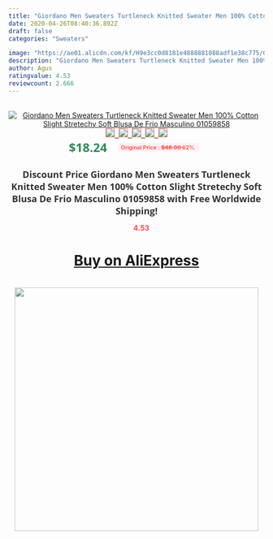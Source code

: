 ```yaml
---
title: "Giordano Men Sweaters Turtleneck Knitted Sweater Men 100% Cotton Slight Stretechy Soft Blusa De Frio Masculino 01059858"
date: 2020-04-26T08:40:36.892Z
draft: false
categories: "Sweaters"

image: "https://ae01.alicdn.com/kf/H9e3cc0d8181e4888881088adf1e38c775/Giordano-Men-Sweaters-Turtleneck-Knitted-Sweater-Men-100-Cotton-Slight-Stretechy-Soft-Blusa-De-Frio-Masculino.jpg"
description: "Giordano Men Sweaters Turtleneck Knitted Sweater Men 100% Cotton Slight Stretechy Soft Blusa De Frio Masculino 01059858"
author: Agus
ratingvalue: 4.53
reviewcount: 2.666
---
```

<br>
<div style="text-align: center;">
<a href="https://s.click.aliexpress.com/e/_APKOQD" target="_blank" rel="nofollow noopener noreferrer"><img alt="Giordano Men Sweaters Turtleneck Knitted Sweater Men 100% Cotton Slight Stretechy Soft Blusa De Frio Masculino 01059858" class="magnifier-image" src="https://ae01.alicdn.com/kf/H9e3cc0d8181e4888881088adf1e38c775/Giordano-Men-Sweaters-Turtleneck-Knitted-Sweater-Men-100-Cotton-Slight-Stretechy-Soft-Blusa-De-Frio-Masculino.jpg_640x640.jpg">
<br>
<img style="border:1px solid salmon" src="https://ae01.alicdn.com/kf/H9e3cc0d8181e4888881088adf1e38c775/Giordano-Men-Sweaters-Turtleneck-Knitted-Sweater-Men-100-Cotton-Slight-Stretechy-Soft-Blusa-De-Frio-Masculino.jpg_120x120.jpg">&nbsp;&nbsp;<img style="border:1px solid salmon" src="https://ae01.alicdn.com/kf/H1d6d3b6bb40f40e28f7790ed2817c1deP/Giordano-Men-Sweaters-Turtleneck-Knitted-Sweater-Men-100-Cotton-Slight-Stretechy-Soft-Blusa-De-Frio-Masculino.jpg_120x120.jpg">&nbsp;&nbsp;<img style="border:1px solid salmon" src="https://ae01.alicdn.com/kf/H8238351e867443cdaa0bf1c5fe6a74f2h/Giordano-Men-Sweaters-Turtleneck-Knitted-Sweater-Men-100-Cotton-Slight-Stretechy-Soft-Blusa-De-Frio-Masculino.jpg_120x120.jpg">&nbsp;&nbsp;<img style="border:1px solid salmon" src="https://ae01.alicdn.com/kf/H3fe9e11437ad4684aacd62df95f608728/Giordano-Men-Sweaters-Turtleneck-Knitted-Sweater-Men-100-Cotton-Slight-Stretechy-Soft-Blusa-De-Frio-Masculino.jpg_120x120.jpg">&nbsp;&nbsp;<img style="border:1px solid salmon" src="https://ae01.alicdn.com/kf/H5453fdab7b2c4825b6c767902e00ce559/Giordano-Men-Sweaters-Turtleneck-Knitted-Sweater-Men-100-Cotton-Slight-Stretechy-Soft-Blusa-De-Frio-Masculino.jpg_120x120.jpg"></a></div><br0>
<div style="text-align: center;"><span style="background-color: white; border: 0px; box-sizing: border-box; color: seagreen; display: inline-block; font-family: &quot;open sans&quot; , &quot;arial&quot; , &quot;helvetica&quot; , sans-serif , &quot;heiti&quot;; font-size: 24px; font-stretch: inherit; font-weight: 700; line-height: inherit; margin: 0px 10px 0px 0px; padding: 0px; vertical-align: middle;">$18.24 </span>
<span style="background: rgb(255 , 241 , 241); border-radius: 3px; border: 0px; box-sizing: border-box; color: #ff4747; display: inline-block; font-family: inherit; font-size: 12px; font-stretch: inherit; font-style: inherit; font-variant: inherit; font-weight: 600; line-height: inherit; margin: 0px; padding: 2px 5px; transform: scale(0.9); vertical-align: middle;">Original Price : <b style="text-decoration: line-through;">$48.00 </b> 62%&nbsp;&nbsp;</span></div>
<h1 style="color: #333333; display: inline-block; font-family: &quot;open sans&quot; , &quot;arial&quot; , &quot;helvetica&quot; , sans-serif , &quot;heiti&quot;; font-size: 18px; font-stretch: inherit; font-weight: 700; text-align: center;">Discount Price Giordano Men Sweaters Turtleneck Knitted Sweater Men 100% Cotton Slight Stretechy Soft Blusa De Frio Masculino 01059858 with Free Worldwide Shipping!</h1>
<div style="color: #ff4747; text-align: center;">
<img src="https://4.bp.blogspot.com/-M0ZcTcb-5uY/XleCXlxnR4I/AAAAAAAAAEc/OrjgMkXV1oMQFaCRZj5HQwOCBcu3w1FegCPcBGAYYCw/s1600/star.png" style="height: 15px;">&nbsp;<b>4.53</b></div>
<div class="button_cont" align="center"><a class="buynow_a" href="https://s.click.aliexpress.com/e/_APKOQD" target="_blank" rel="nofollow noopener noreferrer"><H1>Buy on AliExpress</H1></a></div><br>
<div class="separator" style="clear: both; text-align: center;">
<img src="https://lh3.googleusercontent.com/-pTy5HemUv9M/XlePHvY0dAI/AAAAAAAAAE4/0nX5iRUoIWY8eMW9Dpxeirr157OZliDIgCLcBGAsYHQ/s1600/badge.gif" width="480">
</div>
